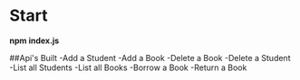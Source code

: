 # Start

**npm index.js**

##Api's Built
-Add a Student
-Add a Book
-Delete a Book
-Delete a Student
-List all Students
-List all Books
-Borrow a Book
-Return a Book
